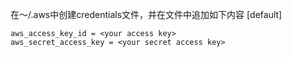 在～/.aws中创建credentials文件，并在文件中追加如下内容
[default]
```
aws_access_key_id = <your access key>
aws_secret_access_key = <your secret access key>
```
